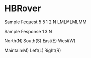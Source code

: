 # HBRover

Sample Request
5 5 
1 2 N 
LMLMLMLMM

Sample Response
1 3 N

North(N)
South(S)
East(E)
West(W)

Maintain(M)
Left(L)
Right(R)
